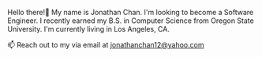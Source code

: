 Hello there!👋 My name is Jonathan Chan. I'm looking to become a Software Engineer. I recently earned my B.S.
in Computer Science from Oregon State University. I'm currently living in Los Angeles, CA.

📫 Reach out to my via email at jonathanchan12@yahoo.com

<!--
**redSkies47/redSkies47** is a ✨ _special_ ✨ repository because its `README.md` (this file) appears on your GitHub profile.

Here are some ideas to get you started:

- 🔭 I’m currently working on ...
- 🌱 I’m currently learning ...
- 👯 I’m looking to collaborate on ...
- 🤔 I’m looking for help with ...
- 💬 Ask me about ...
- 📫 How to reach me: ...
- 😄 Pronouns: ...
- ⚡ Fun fact: ...
-->
